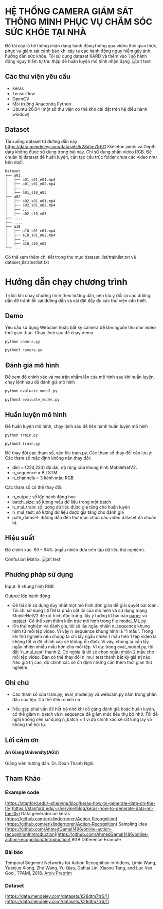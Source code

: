 # HỆ THỐNG CAMERA GIÁM SÁT THÔNG MINH PHỤC VỤ CHĂM SÓC SỨC KHỎE TẠI NHÀ 
Đề tài này là hệ thống nhận dạng hành động thông qua video thời gian thực, phục vụ giám sát cảnh báo khi xảy ra các hành động nguy hiểm gây ảnh hưởng đến sức khỏe. Tôi sử dụng dataset KARD và thêm vào 1 số hành động nguy hiểm tự thu thập để huấn luyện mô hình nhận dạng.
![alt text](https://github.com/thaitruongan/camera-surveillance-ai/blob/main/media/output.gif "demo")
## Các thư viện yêu cầu
*	Keras
*	Tensorflow
*	OpenCV
*	Môi trường Anaconda Python
*	Ubuntu 20.04 (một số thư viện có thể khó cài đặt trên hệ điều hành window)
## Dataset
Tải xuống dataset từ đường dẫn này
https://data.mendeley.com/datasets/k28dtm7tr6/1
Skeleton joints và Depth data không được sử dụng trong bài này. Chỉ sử dụng phần video RGB. Để chuẩn bị dataset để huấn luyện, cần tạo cấu trúc folder chưa các video như bên dưới.
```
Dataset
├── a01                   
│   ├── a01_s01_e01.mp4             
│   ├── a01_s01_e02.mp4            
│   ├── ...           
│   ├── a01_s10_e03     
├── a02                   
│   ├── a02_s01_e01.mp4             
│   ├── a02_s01_e02.mp4            
│   ├── ...           
│   ├── a02_s10_e03      
├── ....
├── ....
├── a18                   
│   ├── a18_s01_e01.mp4             
│   ├── a18_s01_e02.mp4            
│   ├── ...           
│   ├── a18_s10_e03   
└── ...
```
Có thể xem thêm chi tiết trong thư mục dataset_list/trainlist.txt và dataset_list/testlist.txt



# Hướng dẫn chạy chương trình

Trước khi chạy chương trình theo hướng dẫn, nên lưu ý đổi lại các đường dẫn để tránh lỗi sai đường dẫn và cài đặt đầy đủ các thư viện cần thiết.

## Demo

Yêu cầu sử dụng Webcam hoặc bất kỳ camera để làm nguồn thu cho video thời gian thực. Chạy lệnh sau để chạy demo
```
python camera.py
```
```
python3 camera.py
```

## Đánh giá mô hình

Để xem độ chính xác và ma trận nhầm lẫn của mô hình sau khi huấn luyện, chạy lệnh sau để đánh giá mô hình
```
python evaluate_model.py
```
```
python3 evaluate_model.py
```

## Huấn luyện mô hình

Để huấn luyện mô hình, chạy lệnh sau để tiến hành huấn luyện mô hình
```
python train.py
```
```
python3 train.py
```
Để thay đổi các tham số, vào file train.py. Các tham số thay đổi cần lưu ý:
Các tham số mặc định không nên thay đổi:
* dim = (224,224) độ dài, độ rộng của khung hình MobileNetV2.
* n_sequence = 8 LSTM
* n_channels = 3 kênh màu RGB

Các tham số có thể thay đổi:
* n_output: số lớp hành động học
* batch_size: số lượng mẫu dữ liệu trong một batch
* n_mul_train: số lượng dữ liệu được gia tăng cho huấn luyện
* n_mul_test: số lượng dữ liệu được gia tăng cho đánh giá
* path_dataset: đường dẫn đến thư mục chứa các video dataset đã chuẩn bị.

## Hiệu suất

Độ chính xác: 90 – 94% (ngẫu nhiên dựa trên tập dữ liệu thử nghiệm).

Confusion Matrix: 
![alt text](https://github.com/peachman05/action-recognition-tutorial/blob/master/media/confusion_matrix.png "Confusion Matrix")

## Phương pháp sử dụng
 
Input: 8 khung hình RGB

Output: lớp hành động

* Đề tài chỉ sử dụng duy nhất một mô hình đơn giản để giải quyết bài toán. Tôi chỉ sử dụng LSTM là phần cốt lõi của mô hình và sử dụng mạng MobileNetV2 để rút trích đặc trưng, lấy ý tưởng từ bài báo [paper](https://arxiv.org/abs/1705.02953) và [project](https://github.com/AhmedGamal1496/online-action-recognition#Introduction). Có thể xem thêm kiến trúc mô hình trong file model_ML.py
* Khi thử nghiệm và đánh giá, tôi sẽ lấy ngẫu nhiên n_sequence khung hình từ mỗi tệp video. Vì vậy n_sequence khung hình là “1 mẫu”. Trong khi thử nghiệm nếu chúng ta chỉ lấy ngẫu nhiên 1 mẫu trên 1 tệp video là không tốt vì độ chính xác sẽ không ổn định. Vì vậy, chúng ta cần lấy ngẫu nhiên nhiều mẫu hơn cho mỗi tệp. Ví dụ: trong eval_model.py, tôi đặt 'n_mul_test' thành 2. Có nghĩa là tôi sẽ chọn ngẫu nhiên 2 mẫu cho mỗi tệp video. Bạn có thể thay đổi n_mul_test thành bất kỳ giá trị nào. Nếu giá trị cao, độ chính xác sẽ ổn định nhưng cần thêm thời gian thử nghiệm.

## Ghi chú

* Các tham số của train.py, eval_model.py và webcam.py nằm trong phần đầu của tệp. Có thể điều chỉnh nó.

* Nếu gặp phải vấn đề hết bộ nhớ khi cố gắng đánh giá hoặc huấn luyện, có thể giảm n_batch và n_sequence để giảm mức tiêu thụ bộ nhớ. Tôi đề nghị không nên sử dụng n_batch = 1 vì độ chính xác sẽ rất lung lay và không thể hội tụ.

## Lời cảm ơn
#### An Giang University(AGU)
Giảng viên hướng dẫn: Dr. Doan Thanh Nghi

## Tham Khảo
### Example code
[https://stanford.edu/~shervine/blog/keras-how-to-generate-data-on-the-fly](https://stanford.edu/~shervine/blog/keras-how-to-generate-data-on-the-fly) Data generator on keras  
[https://github.com/eriklindernoren/Action-Recognition](https://github.com/eriklindernoren/Action-Recognition) Sampling Idea  
[https://github.com/AhmedGamal1496/online-action-recognition#Introduction](https://github.com/AhmedGamal1496/online-action-recognition#Introduction) RGB Difference Example
### Bài báo
Temporal Segment Networks for Action Recognition in Videos, Limin Wang, Yuanjun Xiong, Zhe Wang, Yu Qiao, Dahua Lin, Xiaoou Tang, and Luc Van Gool, TPAMI, 2018. [Arxiv Preprint](https://arxiv.org/abs/1705.02953)
### Dataset
[https://data.mendeley.com/datasets/k28dtm7tr6/1](https://data.mendeley.com/datasets/k28dtm7tr6/1)
